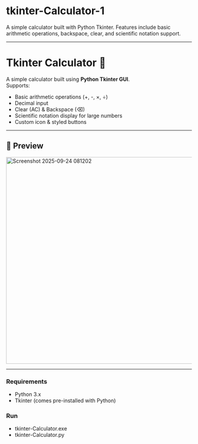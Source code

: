 # tkinter-Calculator-1
A simple calculator built with Python Tkinter.  Features include basic arithmetic operations, backspace, clear, and scientific notation support.

---

# Tkinter Calculator 🧮

A simple calculator built using **Python Tkinter GUI**.  
Supports:
- Basic arithmetic operations (+, -, ×, ÷)
- Decimal input
- Clear (AC) & Backspace (⌫)
- Scientific notation display for large numbers
- Custom icon & styled buttons

---

## 📸 Preview
<img width="513" height="561" alt="Screenshot 2025-09-24 081202" src="https://github.com/user-attachments/assets/f1ae8702-bcd7-415c-ab11-118ff742a9a7" />

---

### Requirements
- Python 3.x
- Tkinter (comes pre-installed with Python)

### Run
 - tkinter-Calculator.exe
 - tkinter-Calculator.py
